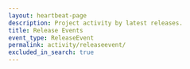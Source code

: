 ```yaml
---
layout: heartbeat-page
description: Project activity by latest releases.
title: Release Events
event_type: ReleaseEvent
permalink: activity/releaseevent/
excluded_in_search: true
---
```


